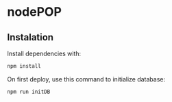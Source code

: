 # nodePOP

## Instalation

Install dependencies with:

```sh
npm install
```

On first deploy, use this command to initialize database:

```sh
npm run initDB
```